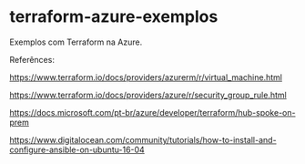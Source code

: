 # terraform-azure-exemplos
Exemplos com Terraform na Azure.


Referênces: 

https://www.terraform.io/docs/providers/azurerm/r/virtual_machine.html

https://www.terraform.io/docs/providers/azure/r/security_group_rule.html

https://docs.microsoft.com/pt-br/azure/developer/terraform/hub-spoke-on-prem

https://www.digitalocean.com/community/tutorials/how-to-install-and-configure-ansible-on-ubuntu-16-04
